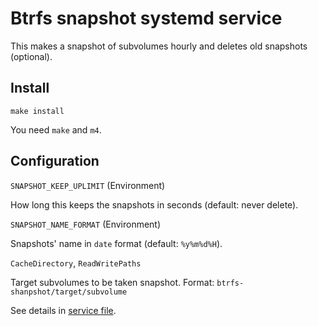 Btrfs snapshot systemd service
====================================

This makes a snapshot of subvolumes hourly and deletes old snapshots (optional).

Install
-----------

```
make install
```

You need `make` and `m4`.

Configuration
---------------

`SNAPSHOT_KEEP_UPLIMIT` (Environment)
 
  How long this keeps the snapshots in seconds (default: never delete).
 
`SNAPSHOT_NAME_FORMAT` (Environment)

  Snapshots' name in `date` format (default: `%y%m%d%H`).

`CacheDirectory`, `ReadWritePaths`

  Target subvolumes to be taken snapshot.
  Format: `btrfs-shanpshot/target/subvolume`

See details in [service file](btrfs-snapshot-hourly.service.in).
